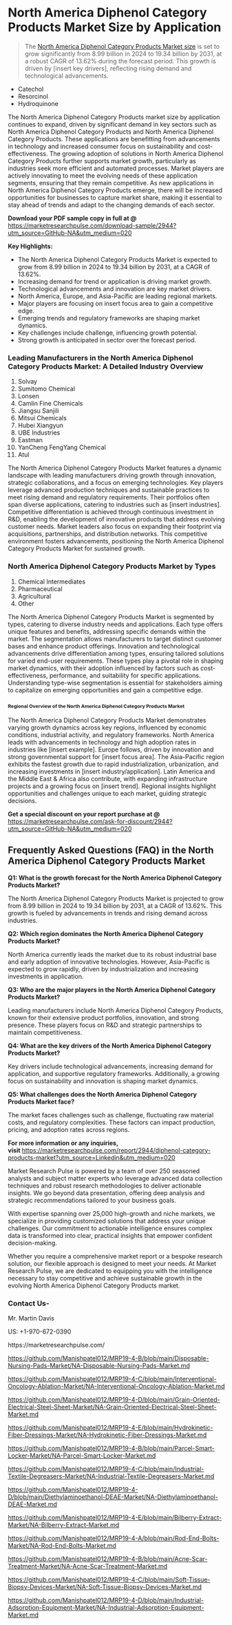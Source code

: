 <h1>North America Diphenol Category Products Market&nbsp;Size by Application</h1><blockquote><p>The <a href="https://marketresearchpulse.com/download-sample/2944?utm_source=GitHub-NA&amp;utm_medium=020">North America Diphenol Category Products Market size</a> is set to grow significantly from 8.99 billion in 2024 to 19.34 billion by 2031, at a robust CAGR of 13.62% during the forecast period. This growth is driven by [insert key drivers], reflecting rising demand and technological advancements.</p></blockquote><ul><li>Catechol <li> Resorcinol <li> Hydroquinone</li></ul><p>The North America Diphenol Category Products market size by application continues to expand, driven by significant demand in key sectors such as North America Diphenol Category Products and North America Diphenol Category Products. These applications are benefitting from advancements in technology and increased consumer focus on sustainability and cost-effectiveness. The growing adoption of solutions in North America Diphenol Category Products further supports market growth, particularly as industries seek more efficient and automated processes. Market players are actively innovating to meet the evolving needs of these application segments, ensuring that they remain competitive. As new applications in North America Diphenol Category Products emerge, there will be increased opportunities for businesses to capture market share, making it essential to stay ahead of trends and adapt to the changing demands of each sector.</p><p><strong>Download your PDF sample copy in full at @ </strong><a href="https://marketresearchpulse.com/download-sample/2944?utm_source=GitHub-NA&amp;utm_medium=020">https://marketresearchpulse.com/download-sample/2944?utm_source=GitHub-NA&amp;utm_medium=020</a></p><p><strong>Key Highlights: </strong></p><ul><li>The North America Diphenol Category Products Market is expected to grow from 8.99 billion in 2024 to 19.34 billion by 2031, at a CAGR of 13.62%.</li><li>Increasing demand for trend or application is driving market growth.</li><li>Technological advancements and innovation are key market drivers.</li><li>North America, Europe, and Asia-Pacific are leading regional markets.</li><li>Major players are focusing on insert focus area to gain a competitive edge.</li><li>Emerging trends and regulatory frameworks are shaping market dynamics.</li><li>Key challenges include challenge, influencing growth potential.</li><li>Strong growth is anticipated in sector over the forecast period.</li></ul><h3>Leading Manufacturers in the North America Diphenol Category Products Market: A Detailed Industry Overview</h3><ol><li>Solvay</li><li>Sumitomo Chemical</li><li>Lonsen</li><li>Camlin Fine Chemicals</li><li>Jiangsu Sanjili</li><li>Mitsui Chemicals</li><li>Hubei Xiangyun</li><li>UBE Industries</li><li>Eastman</li><li>YanCheng FengYang Chemical</li><li>Atul</li></ol><div class="flex max-w-full flex-col flex-grow"><div class="min-h-8 text-message flex w-full flex-col items-end gap-2 whitespace-normal break-words [.text-message+&amp;]:mt-5" dir="auto" data-message-author-role="assistant" data-message-id="fd8432e4-4910-450d-b182-61b7bfb0a01f" data-message-model-slug="gpt-4o"><div class="flex w-full flex-col gap-1 empty:hidden first:pt-[3px]"><div class="markdown prose w-full break-words dark:prose-invert light"><p>The North America Diphenol Category Products Market features a dynamic landscape with leading manufacturers driving growth through innovation, strategic collaborations, and a focus on emerging technologies. Key players leverage advanced production techniques and sustainable practices to meet rising demand and regulatory requirements. Their portfolios often span diverse applications, catering to industries such as [insert industries]. Competitive differentiation is achieved through continuous investment in R&amp;D, enabling the development of innovative products that address evolving customer needs. Market leaders also focus on expanding their footprint via acquisitions, partnerships, and distribution networks. This competitive environment fosters advancements, positioning the North America Diphenol Category Products Market for sustained growth.</p></div></div></div></div><h3>North America Diphenol Category Products Market by Types</h3><ol><li>Chemical Intermediates <li> Pharmaceutical <li> Agricultural <li> Other</li></ol><div class="flex max-w-full flex-col flex-grow"><div class="min-h-8 text-message flex w-full flex-col items-end gap-2 whitespace-normal break-words [.text-message+&amp;]:mt-5" dir="auto" data-message-author-role="assistant" data-message-id="084470be-0bb7-4664-bddf-5156b4f41249" data-message-model-slug="gpt-4o-mini"><div class="flex w-full flex-col gap-1 empty:hidden first:pt-[3px]"><div class="markdown prose w-full break-words dark:prose-invert light"><p>The North America Diphenol Category Products Market is segmented by types, catering to diverse industry needs and applications. Each type offers unique features and benefits, addressing specific demands within the market. The segmentation allows manufacturers to target distinct customer bases and enhance product offerings. Innovation and technological advancements drive differentiation among types, ensuring tailored solutions for varied end-user requirements. These types play a pivotal role in shaping market dynamics, with their adoption influenced by factors such as cost-effectiveness, performance, and suitability for specific applications. Understanding type-wise segmentation is essential for stakeholders aiming to capitalize on emerging opportunities and gain a competitive edge.</p></div></div></div></div><h3><span style="font-size: 11px;">Regional Overview of the North America Diphenol Category Products Market</span></h3><div class="flex max-w-full flex-col flex-grow"><div class="min-h-8 text-message flex w-full flex-col items-end gap-2 whitespace-normal break-words [.text-message+&amp;]:mt-5" dir="auto" data-message-author-role="assistant" data-message-id="e9038762-ce64-4e30-91c9-9bd413514231" data-message-model-slug="gpt-4o-mini"><div class="flex w-full flex-col gap-1 empty:hidden first:pt-[3px]"><div class="markdown prose w-full break-words dark:prose-invert light"><p>The North America Diphenol Category Products Market demonstrates varying growth dynamics across key regions, influenced by economic conditions, industrial activity, and regulatory frameworks. North America leads with advancements in technology and high adoption rates in industries like [insert example]. Europe follows, driven by innovation and strong governmental support for [insert focus area]. The Asia-Pacific region exhibits the fastest growth due to rapid industrialization, urbanization, and increasing investments in [insert industry/application]. Latin America and the Middle East &amp; Africa also contribute, with expanding infrastructure projects and a growing focus on [insert trend]. Regional insights highlight opportunities and challenges unique to each market, guiding strategic decisions.</p></div></div></div></div><p><strong>Get a special discount on your report purchase at @ </strong><a href="https://marketresearchpulse.com/ask-for-discount/2944?utm_source=GitHub-NA&amp;utm_medium=020">https://marketresearchpulse.com/ask-for-discount/2944?utm_source=GitHub-NA&amp;utm_medium=020</a></p><h2>Frequently Asked Questions (FAQ) in the North America Diphenol Category Products Market</h2><p><strong>Q1: What is the growth forecast for the North America Diphenol Category Products Market?</strong></p><p>The North America Diphenol Category Products Market is projected to grow from 8.99 billion in 2024 to 19.34 billion by 2031, at a CAGR of 13.62%. This growth is fueled by advancements in trends and rising demand across industries.</p><p><strong>Q2: Which region dominates the North America Diphenol Category Products Market?</strong></p><p>North America currently leads the market due to its robust industrial base and early adoption of innovative technologies. However, Asia-Pacific is expected to grow rapidly, driven by industrialization and increasing investments in application.</p><p><strong>Q3: Who are the major players in the North America Diphenol Category Products Market?</strong></p><p>Leading manufacturers include North America Diphenol Category Products, known for their extensive product portfolios, innovation, and strong presence. These players focus on R&amp;D and strategic partnerships to maintain competitiveness.</p><p><strong>Q4: What are the key drivers of the North America Diphenol Category Products Market?</strong></p><p>Key drivers include technological advancements, increasing demand for application, and supportive regulatory frameworks. Additionally, a growing focus on sustainability and innovation is shaping market dynamics.</p><p><strong>Q5: What challenges does the North America Diphenol Category Products Market face?</strong></p><p>The market faces challenges such as challenge, fluctuating raw material costs, and regulatory complexities. These factors can impact production, pricing, and adoption rates across regions.</p><p><strong>For more information or any inquiries, visit&nbsp;</strong><a href="https://marketresearchpulse.com/report/2944/diphenol-category-products-market?utm_source=Linkedin&utm_medium=020">https://marketresearchpulse.com/report/2944/diphenol-category-products-market?utm_source=Linkedin&utm_medium=020</a></p><p>Market Research Pulse is powered by a team of over 250 seasoned analysts and subject matter experts who leverage advanced data collection techniques and robust research methodologies to deliver actionable insights. We go beyond data presentation, offering deep analysis and strategic recommendations tailored to your business goals.</p><p>With expertise spanning over 25,000 high-growth and niche markets, we specialize in providing customized solutions that address your unique challenges. Our commitment to actionable intelligence ensures complex data is transformed into clear, practical insights that empower confident decision-making.</p><p>Whether you require a comprehensive market report or a bespoke research solution, our flexible approach is designed to meet your needs. At Market Research Pulse, we are dedicated to equipping you with the intelligence necessary to stay competitive and achieve sustainable growth in the evolving North America Diphenol Category Products market.</p><h3><strong>Contact Us-</strong></h3><p>Mr. Martin Davis</p><p>US: +1-970-672-0390</p><p>https://marketresearchpulse.com/</p><p><a href="https://github.com/Manishpatel012/MRP19-4-B/blob/main/Disposable-Nursing-Pads-Market/NA-Disposable-Nursing-Pads-Market.md">https://github.com/Manishpatel012/MRP19-4-B/blob/main/Disposable-Nursing-Pads-Market/NA-Disposable-Nursing-Pads-Market.md</a></p><p><a href="https://github.com/Manishpatel012/MRP19-4-C/blob/main/Interventional-Oncology-Ablation-Market/NA-Interventional-Oncology-Ablation-Market.md">https://github.com/Manishpatel012/MRP19-4-C/blob/main/Interventional-Oncology-Ablation-Market/NA-Interventional-Oncology-Ablation-Market.md</a></p><p><a href="https://github.com/Manishpatel012/MRP19-4-D/blob/main/Grain-Oriented-Electrical-Steel-Sheet-Market/NA-Grain-Oriented-Electrical-Steel-Sheet-Market.md">https://github.com/Manishpatel012/MRP19-4-D/blob/main/Grain-Oriented-Electrical-Steel-Sheet-Market/NA-Grain-Oriented-Electrical-Steel-Sheet-Market.md</a></p><p><a href="https://github.com/Manishpatel012/MRP19-4-E/blob/main/Hydrokinetic-Fiber-Dressings-Market/NA-Hydrokinetic-Fiber-Dressings-Market.md">https://github.com/Manishpatel012/MRP19-4-E/blob/main/Hydrokinetic-Fiber-Dressings-Market/NA-Hydrokinetic-Fiber-Dressings-Market.md</a></p><p><a href="https://github.com/Manishpatel012/MRP19-4-B/blob/main/Parcel-Smart-Locker-Market/NA-Parcel-Smart-Locker-Market.md">https://github.com/Manishpatel012/MRP19-4-B/blob/main/Parcel-Smart-Locker-Market/NA-Parcel-Smart-Locker-Market.md</a></p><p><a href="https://github.com/Manishpatel012/MRP19-4-C/blob/main/Industrial-Textile-Degreasers-Market/NA-Industrial-Textile-Degreasers-Market.md">https://github.com/Manishpatel012/MRP19-4-C/blob/main/Industrial-Textile-Degreasers-Market/NA-Industrial-Textile-Degreasers-Market.md</a></p><p><a href="https://github.com/Manishpatel012/MRP19-4-D/blob/main/Diethylaminoethanol-DEAE-Market/NA-Diethylaminoethanol-DEAE-Market.md">https://github.com/Manishpatel012/MRP19-4-D/blob/main/Diethylaminoethanol-DEAE-Market/NA-Diethylaminoethanol-DEAE-Market.md</a></p><p><a href="https://github.com/Manishpatel012/MRP19-4-E/blob/main/Bilberry-Extract-Market/NA-Bilberry-Extract-Market.md">https://github.com/Manishpatel012/MRP19-4-E/blob/main/Bilberry-Extract-Market/NA-Bilberry-Extract-Market.md</a></p><p><a href="https://github.com/Manishpatel012/MRP19-4-A/blob/main/Rod-End-Bolts-Market/NA-Rod-End-Bolts-Market.md">https://github.com/Manishpatel012/MRP19-4-A/blob/main/Rod-End-Bolts-Market/NA-Rod-End-Bolts-Market.md</a></p><p><a href="https://github.com/Manishpatel012/MRP19-4-B/blob/main/Acne-Scar-Treatment-Market/NA-Acne-Scar-Treatment-Market.md">https://github.com/Manishpatel012/MRP19-4-B/blob/main/Acne-Scar-Treatment-Market/NA-Acne-Scar-Treatment-Market.md</a></p><p><a href="https://github.com/Manishpatel012/MRP19-4-C/blob/main/Soft-Tissue-Biopsy-Devices-Market/NA-Soft-Tissue-Biopsy-Devices-Market.md">https://github.com/Manishpatel012/MRP19-4-C/blob/main/Soft-Tissue-Biopsy-Devices-Market/NA-Soft-Tissue-Biopsy-Devices-Market.md</a></p><p><a href="https://github.com/Manishpatel012/MRP19-4-D/blob/main/Industrial-Adsorption-Equipment-Market/NA-Industrial-Adsorption-Equipment-Market.md">https://github.com/Manishpatel012/MRP19-4-D/blob/main/Industrial-Adsorption-Equipment-Market/NA-Industrial-Adsorption-Equipment-Market.md</a></p>
